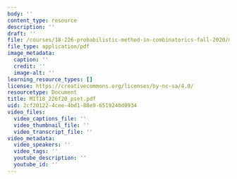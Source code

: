 ```yaml
---
body: ''
content_type: resource
description: ''
draft: ''
file: /courses/18-226-probabilistic-method-in-combinatorics-fall-2020/mit18_226f20_pset.pdf
file_type: application/pdf
image_metadata:
  caption: ''
  credit: ''
  image-alt: ''
learning_resource_types: []
license: https://creativecommons.org/licenses/by-nc-sa/4.0/
resourcetype: Document
title: MIT18_226f20_pset.pdf
uid: 2cf20122-4cee-4bd1-88e9-6519240d0934
video_files:
  video_captions_file: ''
  video_thumbnail_file: ''
  video_transcript_file: ''
video_metadata:
  video_speakers: ''
  video_tags: ''
  youtube_description: ''
  youtube_id: ''
---
```

